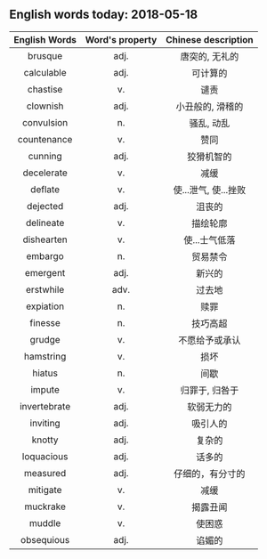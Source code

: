 ## English words today: 2018-05-18

| English Words | Word's property | Chinese description |
| :-----------: | :-------------: | :-----------------: |
| brusque | adj. | 唐突的, 无礼的 |
| calculable | adj. | 可计算的 |
| chastise | v. | 谴责 |
| clownish | adj. | 小丑般的, 滑稽的 |
| convulsion | n. | 骚乱, 动乱 |
| countenance | v.  | 赞同 |
| cunning | adj. | 狡猾机智的 |
| decelerate | v. | 减缓 |
| deflate | v. | 使...泄气, 使...挫败 |
| dejected | adj. | 沮丧的 |
| delineate | v. | 描绘轮廓 |
| dishearten | v. | 使...士气低落 |
| embargo | n. | 贸易禁令 |
| emergent  | adj. | 新兴的 |
| erstwhile | adv. | 过去地 |
| expiation | n. | 赎罪 |
| finesse | n. | 技巧高超 |
| grudge | v. | 不愿给予或承认 |
| hamstring | v. | 损坏 |
| hiatus | n. | 间歇 |
| impute | v. | 归罪于, 归咎于 |
| invertebrate | adj. | 软弱无力的 |
| inviting | adj. | 吸引人的 |
| knotty | adj. | 复杂的 |
| loquacious | adj. | 话多的 |
| measured | adj. | 仔细的，有分寸的 |
| mitigate | v. | 减缓 |
| muckrake | v. | 揭露丑闻 |
| muddle | v. | 使困惑 |
| obsequious | adj. | 谄媚的  |
